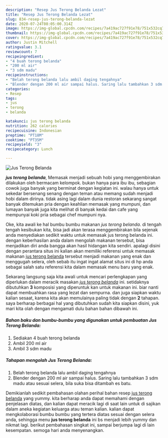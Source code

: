 ```yaml
---
description: "Resep Jus Terong Belanda Lezat"
title: "Resep Jus Terong Belanda Lezat"
slug: 834-resep-jus-terong-belanda-lezat
date: 2020-07-24T08:05:00.314Z
image: https://img-global.cpcdn.com/recipes/7a419ac727f91e78/751x532cq70/jus-terong-belanda-foto-resep-utama.jpg
thumbnail: https://img-global.cpcdn.com/recipes/7a419ac727f91e78/751x532cq70/jus-terong-belanda-foto-resep-utama.jpg
cover: https://img-global.cpcdn.com/recipes/7a419ac727f91e78/751x532cq70/jus-terong-belanda-foto-resep-utama.jpg
author: Justin Mitchell
ratingvalue: 3.1
reviewcount: 7
recipeingredient:
- "4 buah terong belanda"
- "200 ml air"
- "3 sdm madu"
recipeinstructions:
- "Belah terong belanda lalu ambil daging tengahnya"
- "Blender dengan 200 ml air sampai halus. Saring lalu tambahkan 3 sdm madu atau sesuai selera, bila suka bisa ditambah es batu."
categories:
- Resep
tags:
- jus
- terong
- belanda

katakunci: jus terong belanda 
nutrition: 262 calories
recipecuisine: Indonesian
preptime: "PT18M"
cooktime: "PT35M"
recipeyield: "3"
recipecategory: Lunch

---
```



![Jus Terong Belanda](https://img-global.cpcdn.com/recipes/7a419ac727f91e78/751x532cq70/jus-terong-belanda-foto-resep-utama.jpg)

<b><i>jus terong belanda</i></b>, Memasak menjadi sebuah hobi yang menggembirakan dilakukan oleh bermacam kelompok. bukan hanya para ibu ibu, sebagian cowok juga banyak yang berminat dengan kegiatan ini. walau hanya untuk sekedar bersenang senang dengan teman atau memang sudah menjadi hobi dalam dirinya. tidak asing lagi dalam dunia restoran sekarang sangat banyak ditemukan pria dengan keahlian memasak yang mumpuni, dan lumayan banyak juga kita melihat di banyak kedai dan cafe yang mempunyai koki pria sebagai chef mumpuni nya.

Oke, kita awali ke hal bumbu bumbu makanan <i>jus terong belanda</i>. di tengah tengah kesibukan kita, bisa jadi akan terasa menggembirakan bila sejenak anda menyediakan sedikit waktu untuk memasak jus terong belanda ini. dengan keberhasilan anda dalam mengolah makanan tersebut, bisa menjadikan diri anda bangga akan hasil hidangan kita sendiri. apalagi disini dengan perantara situs ini kalian akan memiliki referensi untuk memasak makanan <u>jus terong belanda</u> tersebut menjadi makanan yang enak dan menggugah selera, oleh sebab itu ingat ingat alamat situs ini di hp anda sebagai salah satu referensi kita dalam memasak menu baru yang enak.




Sekarang langsung saja kita awali untuk mencari perlengkapan yang diperlukan dalam meracik masakan <u><i>jus terong belanda</i></u> ini. setidaknya dibutuhkan <b>3</b> komposisi yang diperuntuk kan untuk makanan ini. biar nanti dapat membuahkan rasa yang lezat dan sempurna. dan juga siapkan waktu kalian sesaat, karena kita akan memulainya paling tidak dengan <b>2</b> tahapan. saya berharap berbagai hal yang dibutuhkan sudah kita siapkan disini, yuk mari kita olah dengan mengamati dulu bahan bahan dibawah ini.

<!--inarticleads1-->

##### Bahan baku dan bumbu-bumbu yang digunakan untuk pembuatan Jus Terong Belanda:

1. Sediakan 4 buah terong belanda
1. Ambil 200 ml air
1. Ambil 3 sdm madu




<!--inarticleads2-->

##### Tahapan mengolah Jus Terong Belanda:

1. Belah terong belanda lalu ambil daging tengahnya
1. Blender dengan 200 ml air sampai halus. Saring lalu tambahkan 3 sdm madu atau sesuai selera, bila suka bisa ditambah es batu.




Demikianlah sedikit pembahasan olahan perihal bahan resep <u>jus terong belanda</u> yang yummy. kita berharap anda dapat memahami dengan penjelasan diatas, dan kalian dapat meracik lagi di saat lain untuk di sajikan dalam aneka kegiatan keluarga atau teman kalian. kalian dapat mengkolaborasi bumbu bumbu yang tertera diatas sesuai dengan selera anda, sehingga menu <b>jus terong belanda</b> ini bs menjadi lebih yummy dan nikmat lagi. berikut pembahasan singkat ini, sampai berjumpa lagi di lain kesempatan. semoga hari anda menyenangkan.
